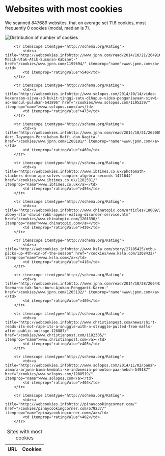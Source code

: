 # Websites with most cookies

We scanned 847689 websites, that on average set 11.6 cookies,
most frequently 0 cookies (modal, median is 7).

![Distribution of number of cookies](http://webcookies.info/static/media/stats/num_cookies20141105.png)

<table>

<caption>Sites with most cookies</caption>

<thead>
<tr>
	<th>URL</th>
	<th>Cookies</th>
</tr>
</thead>

<tbody>
	
		<tr itemscope itemtype="http://schema.org/Rating">
			<td><a title="http://webcookies.infohttp://www.jpnn.com/read/2014/10/21/264916/Jokowi-Masih-Utak-Atik-Susunan-Kabinet-" href="/cookies/www.jpnn.com/1199594/" itemprop="name">www.jpnn.com</a></td>
			<td itemprop="ratingValue">540</td>
		</tr>
	
		<tr itemscope itemtype="http://schema.org/Rating">
			<td><a title="http://webcookies.infohttp://www.solopos.com/2014/10/14/video-kekerasan-siswa-sd-bukit-tinggi-satu-dihapus-video-penganiayaan-siswi-sd-muncul-puluhan-543896" href="/cookies/www.solopos.com/1195239/" itemprop="name">www.solopos.com</a></td>
			<td itemprop="ratingValue">473</td>
		</tr>
	
		<tr itemscope itemtype="http://schema.org/Rating">
			<td><a title="http://webcookies.infohttp://www.jpnn.com/read/2014/10/21/265005/Meme-dari-Tayangan-Pernikahan-Raffi-dan-Nagita-" href="/cookies/www.jpnn.com/1200181/" itemprop="name">www.jpnn.com</a></td>
			<td itemprop="ratingValue">460</td>
		</tr>
	
		<tr itemscope itemtype="http://schema.org/Rating">
			<td><a title="http://webcookies.infohttp://www.ibtimes.co.uk/photomath-slackers-dream-app-solves-complex-algebra-seconds-1471644" href="/cookies/www.ibtimes.co.uk/1202381/" itemprop="name">www.ibtimes.co.uk</a></td>
			<td itemprop="ratingValue">456</td>
		</tr>
	
		<tr itemscope itemtype="http://schema.org/Rating">
			<td><a title="http://webcookies.infohttp://www.chinatopix.com/articles/18009/20141022/downton-abbey-star-david-robb-appear-eating-disorder-service.htm" href="/cookies/www.chinatopix.com/1201890/" itemprop="name">www.chinatopix.com</a></td>
			<td itemprop="ratingValue">430</td>
		</tr>
	
		<tr itemscope itemtype="http://schema.org/Rating">
			<td><a title="http://webcookies.infohttp://www.ksla.com/story/27185425/etbu-picks-up-4th-win-of-the-season" href="/cookies/www.ksla.com/1208432/" itemprop="name">www.ksla.com</a></td>
			<td itemprop="ratingValue">416</td>
		</tr>
	
		<tr itemscope itemtype="http://schema.org/Rating">
			<td><a title="http://webcookies.infohttp://www.jpnn.com/read/2014/10/28/266443/Rini-Soemarno-tak-Buru-buru-Ajukan-Pengganti-Karen-" href="/cookies/www.jpnn.com/1205132/" itemprop="name">www.jpnn.com</a></td>
			<td itemprop="ratingValue">409</td>
		</tr>
	
		<tr itemscope itemtype="http://schema.org/Rating">
			<td><a title="http://webcookies.infohttp://www.christianpost.com/news/shirt-reads-its-not-rape-its-a-snuggle-with-a-struggle-pulled-from-malls-after-public-outrage-126887/" href="/cookies/www.christianpost.com/1182305/" itemprop="name">www.christianpost.com</a></td>
			<td itemprop="ratingValue">405</td>
		</tr>
	
		<tr itemscope itemtype="http://schema.org/Rating">
			<td><a title="http://webcookies.infohttp://www.solopos.com/2014/11/02/panah-asmara-arjuna-bima-kembali-ke-indonesia-penonton-paa-heboh-549187" href="/cookies/www.solopos.com/1208519/" itemprop="name">www.solopos.com</a></td>
			<td itemprop="ratingValue">404</td>
		</tr>
	
		<tr itemscope itemtype="http://schema.org/Rating">
			<td><a title="http://webcookies.infohttp://pinaycookingcorner.com/" href="/cookies/pinaycookingcorner.com/679237/" itemprop="name">pinaycookingcorner.com</a></td>
			<td itemprop="ratingValue">402</td>
		</tr>
	
</tbody>

</table>